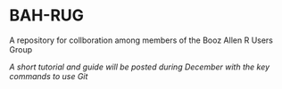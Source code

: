 # BAH-RUG
A repository for collboration among members of the Booz Allen R Users Group

*A short tutorial and guide will be posted during December with the key commands to use Git*

